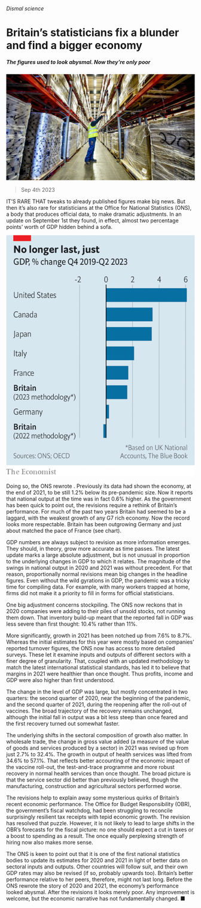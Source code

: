 ###### Dismal science

# Britain’s statisticians fix a blunder and find a bigger economy 

##### The figures used to look abysmal. Now they’re only poor 

![image](images/20230909_BRP501.jpg) 

> Sep 4th 2023 

IT’S RARE THAT tweaks to already published figures make big news. But then it’s also rare for statisticians at the Office for National Statistics (ONS), a body that produces official data, to make dramatic adjustments. In an update on September 1st they found, in effect, almost two percentage points’ worth of GDP hidden behind a sofa.

![image](images/20230909_BRC419.png) 


Doing so, the ONS rewrote . Previously its data had shown the economy, at the end of 2021, to be still 1.2% below its pre-pandemic size. Now it reports that national output at the time was in fact 0.6% higher. As the government has been quick to point out, the revisions require a rethink of Britain’s performance. For much of the past two years Britain had seemed to be a laggard, with the weakest growth of any G7 rich economy. Now the record looks more respectable. Britain has been outgrowing Germany and just about matched the pace of France (see chart). 

GDP numbers are always subject to revision as more information emerges. They should, in theory, grow more accurate as time passes. The latest update marks a large absolute adjustment, but is not unusual in proportion to the underlying changes in GDP to which it relates. The magnitude of the swings in national output in 2020 and 2021 was without precedent. For that reason, proportionally normal revisions mean big changes in the headline figures. Even without the wild gyrations in GDP, the pandemic was a tricky time for compiling data. For example, with many workers trapped at home, firms did not make it a priority to fill in forms for official statisticians. 

One big adjustment concerns stockpiling. The ONS now reckons that in 2020 companies were adding to their piles of unsold stocks, not running them down. That inventory build-up meant that the reported fall in GDP was less severe than first thought: 10.4% rather than 11%.

More significantly, growth in 2021 has been notched up from 7.6% to 8.7%. Whereas the initial estimates for this year were mostly based on companies’ reported turnover figures, the ONS now has access to more detailed surveys. These let it examine inputs and outputs of different sectors with a finer degree of granularity. That, coupled with an updated methodology to match the latest international statistical standards, has led it to believe that margins in 2021 were healthier than once thought. Thus profits, income and GDP were also higher than first understood. 

The change in the level of GDP was large, but mostly concentrated in two quarters: the second quarter of 2020, near the beginning of the pandemic, and the second quarter of 2021, during the reopening after the roll-out of vaccines. The broad trajectory of the recovery remains unchanged, although the initial fall in output was a bit less steep than once feared and the first recovery turned out somewhat faster. 

The underlying shifts in the sectoral composition of growth also matter. In wholesale trade, the change in gross value added (a measure of the value of goods and services produced by a sector) in 2021 was revised up from just 2.7% to 32.4%. The growth in output of health services was lifted from 34.6% to 57.1%. That reflects better accounting of the economic impact of the vaccine roll-out, the test-and-trace programme and more robust recovery in normal health services than once thought. The broad picture is that the service sector did better than previously believed, though the manufacturing, construction and agricultural sectors performed worse. 

The revisions help to explain away some mysterious quirks of Britain’s recent economic performance. The Office for Budget Responsibility (OBR), the government’s fiscal watchdog, had been struggling to reconcile surprisingly resilient tax receipts with tepid economic growth. The revision has resolved that puzzle. However, it is not likely to lead to large shifts in the OBR’s forecasts for the fiscal picture: no one should expect a cut in taxes or a boost to spending as a result. The once equally perplexing strength of hiring now also makes more sense.

The ONS is keen to point out that it is one of the first national statistics bodies to update its estimates for 2020 and 2021 in light of better data on sectoral inputs and outputs. Other countries will follow suit, and their own GDP rates may also be revised (if so, probably upwards too). Britain’s better performance relative to her peers, therefore, might not last long. Before the ONS rewrote the story of 2020 and 2021, the economy’s performance looked abysmal. After the revisions it looks merely poor. Any improvement is welcome, but the economic narrative has not fundamentally changed. ■


